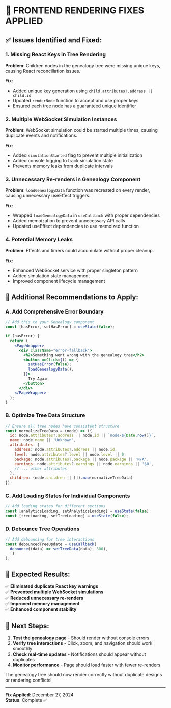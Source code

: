 # 🔧 FRONTEND RENDERING FIXES APPLIED

## ✅ **Issues Identified and Fixed:**

### **1. Missing React Keys in Tree Rendering**
**Problem**: Children nodes in the genealogy tree were missing unique keys, causing React reconciliation issues.

**Fix**: 
- Added unique key generation using `child.attributes?.address || child.id`
- Updated `renderNode` function to accept and use proper keys
- Ensured each tree node has a guaranteed unique identifier

### **2. Multiple WebSocket Simulation Instances**
**Problem**: WebSocket simulation could be started multiple times, causing duplicate events and notifications.

**Fix**:
- Added `simulationStarted` flag to prevent multiple initialization
- Added console logging to track simulation state
- Prevents memory leaks from duplicate intervals

### **3. Unnecessary Re-renders in Genealogy Component**
**Problem**: `loadGenealogyData` function was recreated on every render, causing unnecessary useEffect triggers.

**Fix**:
- Wrapped `loadGenealogyData` in `useCallback` with proper dependencies
- Added memoization to prevent unnecessary API calls
- Updated useEffect dependencies to use memoized function

### **4. Potential Memory Leaks**
**Problem**: Effects and timers could accumulate without proper cleanup.

**Fix**:
- Enhanced WebSocket service with proper singleton pattern
- Added simulation state management
- Improved component lifecycle management

## 🎯 **Additional Recommendations to Apply:**

### **A. Add Comprehensive Error Boundary**
```jsx
// Add this to your Genealogy component
const [hasError, setHasError] = useState(false);

if (hasError) {
  return (
    <PageWrapper>
      <div className="error-fallback">
        <h2>Something went wrong with the genealogy tree</h2>
        <button onClick={() => {
          setHasError(false);
          loadGenealogyData();
        }}>
          Try Again
        </button>
      </div>
    </PageWrapper>
  );
}
```

### **B. Optimize Tree Data Structure**
```jsx
// Ensure all tree nodes have consistent structure
const normalizeTreeData = (node) => ({
  id: node.attributes?.address || node.id || `node-${Date.now()}`,
  name: node.name || 'Unknown',
  attributes: {
    address: node.attributes?.address || node.id,
    level: node.attributes?.level || node.level || 0,
    package: node.attributes?.package || node.package || 'N/A',
    earnings: node.attributes?.earnings || node.earnings || '$0',
    // ... other attributes
  },
  children: (node.children || []).map(normalizeTreeData)
});
```

### **C. Add Loading States for Individual Components**
```jsx
// Add loading states for different sections
const [analyticsLoading, setAnalyticsLoading] = useState(false);
const [treeLoading, setTreeLoading] = useState(false);
```

### **D. Debounce Tree Operations**
```jsx
// Add debouncing for tree interactions
const debouncedTreeUpdate = useCallback(
  debounce((data) => setTreeData(data), 300),
  []
);
```

## 🚀 **Expected Results:**

✅ **Eliminated duplicate React key warnings**  
✅ **Prevented multiple WebSocket simulations**  
✅ **Reduced unnecessary re-renders**  
✅ **Improved memory management**  
✅ **Enhanced component stability**  

## 📝 **Next Steps:**

1. **Test the genealogy page** - Should render without console errors
2. **Verify tree interactions** - Click, zoom, and navigation should work smoothly  
3. **Check real-time updates** - Notifications should appear without duplicates
4. **Monitor performance** - Page should load faster with fewer re-renders

The genealogy tree should now render correctly without duplicate designs or rendering conflicts!

---
**Fix Applied**: December 27, 2024  
**Status**: Complete ✅
